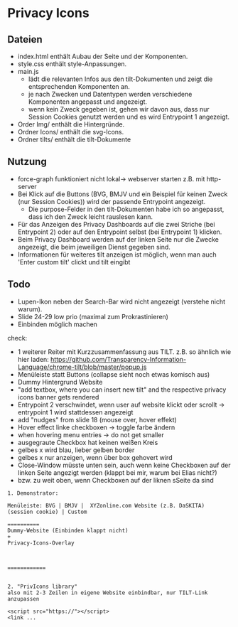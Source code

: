 # Privacy Icons

## Dateien
- index.html enthält Aubau der Seite und der Komponenten.
- style.css enthält style-Anpassungen.
- main.js 
    - lädt die relevanten Infos aus den tilt-Dokumenten und zeigt die entsprechenden Komponenten an.
    - je nach Zwecken und Datentypen werden verschiedene Komponenten angepasst und angezeigt.
    - wenn kein Zweck gegeben ist, gehen wir davon aus, dass nur Session Cookies genutzt werden und es wird Entrypoint 1 angezeigt.
- Order Img/ enthält die Hintergründe.
- Ordner Icons/ enthält die svg-Icons.
- Ordner tilts/ enthält die tilt-Dokumente

## Nutzung
- force-graph funktioniert nicht lokal-> webserver starten z.B. mit http-server
- Bei Klick auf die Buttons (BVG, BMJV und ein Beispiel für keinen Zweck (nur Session Cookies)) wird der passende Entrypoint angezeigt. 
  - Die purpose-Felder in den tilt-Dokumenten habe ich so angepasst, dass ich den Zweck leicht rauslesen kann.
- Für das Anzeigen des Privacy Dashboards auf die zwei Striche (bei Entrypoint 2) oder auf den Entrypoint selbst (bei Entrypoint 1) klicken.
- Beim Privacy Dashboard werden auf der linken Seite nur die Zwecke angezeigt, die beim jeweiligen Dienst gegeben sind.
- Informationen für weiteres tilt anzeigen ist möglich, wenn man auch 'Enter custom tilt' clickt und tilt eingibt

## Todo
- Lupen-Ikon neben der Search-Bar wird nicht angezeigt (verstehe nicht warum).
- Slide 24-29 low prio (maximal zum Prokrastinieren)
- Einbinden möglich machen

check: 
- 1 weiterer Reiter mit Kurzzusammenfassung aus TILT. z.B. so ähnlich wie hier laden: https://github.com/Transparency-Information-Language/chrome-tilt/blob/master/popup.js
- Menüleiste statt Buttons (collapse sieht noch etwas komisch aus)
- Dummy Hintergrund Website
- "add textbox, where you can insert new tilt" and the respective privacy icons banner gets rendered
- Entrypoint 2 verschwindet, wenn user auf website klickt oder scrollt -> entrypoint 1 wird stattdessen angezeigt
- add "nudges" from slide 18 (mouse over, hover effekt)
- Hover effect linke checkboxen -> toggle farbe ändern
- when hovering menu entries -> do not get smaller
- ausgegraute Checkbox hat keinen weißen Kreis
- gelbes x wird blau, lieber gelben border
- gelbes x nur anzeigen, wenn über box gehovert wird
- Close-Window müsste unten sein, auch wenn keine Checkboxen auf der linken Seite angezigt werden (klappt bei mir, warum bei Elias nicht?)
- bzw. zu weit oben, wenn Checkboxen auf der liknen sSeite da sind

```
1. Demonstrator:

Menüleiste: BVG | BMJV |  XYZonline.com Website (z.B. DaSKITA) (session cookie) | Custom

==========
Dummy-Website (Einbinden klappt nicht)
+
Privacy-Icons-Overlay



============


2. "PrivIcons library"
also mit 2-3 Zeilen in eigene Website einbindbar, nur TILT-Link anzupassen 

<script src="https://"></script>
<link ...
```

